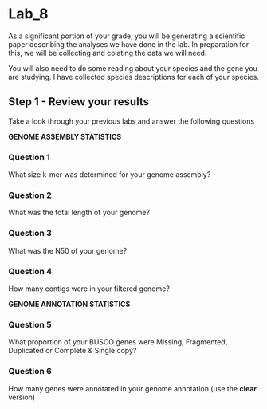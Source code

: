 # Lab_8

As a significant portion of your grade, you will be generating a scientific paper describing the analyses we have done in the lab. In preparation for this, we will be collecting and colating the data we will need. 

You will also need to do some reading about your species and the gene you are studying. I have collected species descriptions for each of your species. 

## Step 1 - Review your results

Take a look through your previous labs and answer the following questions

**GENOME ASSEMBLY STATISTICS**

### Question 1 

What size k-mer was determined for your genome assembly?

### Question 2

What was the total length of your genome?

### Question 3

What was the N50 of your genome?

### Question 4 

How many contigs were in your filtered genome?

**GENOME ANNOTATION STATISTICS**

### Question 5

What proportion of your BUSCO genes were Missing, Fragmented, Duplicated or Complete & Single copy?

### Question 6

How many genes were annotated in your genome annotation (use the **clear** version)



